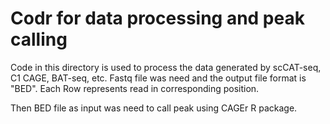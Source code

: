# Codr for data processing and peak calling
Code in this directory is used to process the data generated by scCAT-seq, C1 CAGE, BAT-seq, etc. Fastq file was need and the output file format is "BED". Each Row represents read in corresponding position.

Then BED file as input was need to call peak using CAGEr R package.
